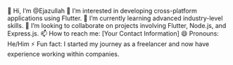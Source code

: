 👋 Hi, I’m @Ejazullah
👀 I’m interested in developing cross-platform applications using Flutter.
🌱 I’m currently learning advanced industry-level skills.
💞️ I’m looking to collaborate on projects involving Flutter, Node.js, and Express.js.
📫 How to reach me: [Your Contact Information]
😄 Pronouns: He/Him
⚡ Fun fact: I started my journey as a freelancer and now have experience working within companies.

<!---
EjazullahSupport/EjazullahSupport is a ✨ special ✨ repository because its `README.md` (this file) appears on your GitHub profile.
You can click the Preview link to take a look at your changes.
--->
